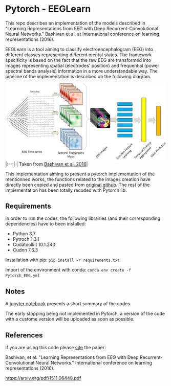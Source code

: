 # Pytorch - EEGLearn 

This repo describes an implementation of the models described in "Learning Representations from EEG with Deep Recurrent-Convolutional Neural Networks." Bashivan et al. at International conference on learning representations (2016).

EEGLearn is a tool aiming to classify electroencephalogram (EEG) into different classes representing different mental states. The framework specificity is based on the fact that the raw EEG are transformed into images representing spatial (electrodes' position) and frequential (power spectral bands analysis) information in a more understandable way. The pipeline of the implementation is described on the following diagram.

![alt text](diagram.png "Converting EEG recordings to movie snippets")
|:--:| 
| Taken from [Bashivan et al. 2016](https://arxiv.org/pdf/1511.06448.pdf)|


This implementation aiming to present a pytorch implementation of the mentionned works, the functions related to the images creation have directly been copied and pasted from [original github](https://github.com/pbashivan/EEGLearn). The rest of the implementation has been totally recoded with Pytorch lib.

## Requirements

In order to run the codes, the following librairies (and their corresponding dependencies) have to been installed:

- Python 	3.7
- Pytroch 	1.3.1
- Cudatoolkit 	10.1.243
- Cudnn 	7.6.3

Installation with pip: `pip install -r requirements.txt`

Import of the environment with conda: `conda env create -f Pytorch_EEG.yml`


## Notes 

A [jupyter notebook](EEGLearn_ShortDemo.ipynb) presents a short summary of the codes.

The early stopping being not implemented in Pytorch, a version of the code with a custome version will be uploaded as soon as possible.


## References 

If you are using this code please [cite](Cite.bib) the paper:

Bashivan, et al. "Learning Representations from EEG with Deep Recurrent-Convolutional Neural Networks." International conference on learning representations (2016).

https://arxiv.org/pdf/1511.06448.pdf
